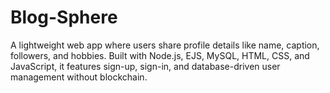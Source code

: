 # Blog-Sphere
A lightweight web app where users share profile details like name, caption, followers, and hobbies. Built with Node.js, EJS, MySQL, HTML, CSS, and JavaScript, it features sign-up, sign-in, and database-driven user management without blockchain.
